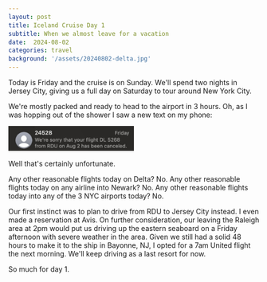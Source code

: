 ```yaml
---
layout: post
title: Iceland Cruise Day 1
subtitle: When we almost leave for a vacation
date:  2024-08-02
categories: travel
background: '/assets/20240802-delta.jpg'
---
```


Today is Friday and the cruise is on Sunday. We'll spend two nights in Jersey City, giving us a full day on Saturday to tour around New York City.

We're mostly packed and ready to head to the airport in 3 hours. Oh, as I was hopping out of the shower I saw a new text on my phone:

<img src="/assets/20240802-delta.jpg" width="50%">

Well that's certainly unfortunate.

Any other reasonable flights today on Delta? No.
Any other reasonable flights today on any airline into Newark? No.
Any other reasonable flights today into any of the 3 NYC airports today? No.

Our first instinct was to plan to drive from RDU to Jersey City instead. I even made a reservation at Avis. On further consideration, our leaving the Raleigh area at 2pm would put us driving up the eastern seaboard on a Friday afternoon with severe weather in the area. Given we still had a solid 48 hours to make it to the ship in Bayonne, NJ, I opted for a 7am United flight the next morning. We'll keep driving as a last resort for now.

So much for day 1.
